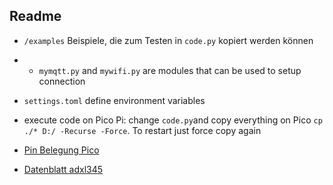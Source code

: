 ## Readme

- `/examples` Beispiele, die zum Testen in `code.py` kopiert werden können
- - `mymqtt.py` and `mywifi.py` are modules that can be used to setup connection
- `settings.toml` define environment variables
- execute code on Pico Pi: change `code.py`and copy everything on Pico `cp ./* D:/ -Recurse -Force`. To restart just force copy again


- [Pin Belegung Pico](https://www.elektronik-kompendium.de/sites/raspberry-pi/2604131.htm)
- [Datenblatt adxl345](https://cdn-learn.adafruit.com/downloads/pdf/adxl345-digital-accelerometer.pdf)

